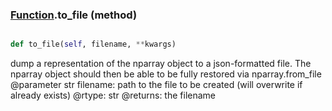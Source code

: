 ### [Function](Function.md).to_file (method)


```py

def to_file(self, filename, **kwargs)

```



dump a representation of the nparray object to a json-formatted file.
The nparray object should then be able to be fully restored via
nparray.from_file
@parameter str filename: path to the file to be created (will overwrite
    if already exists)
@rtype: str
@returns: the filename

